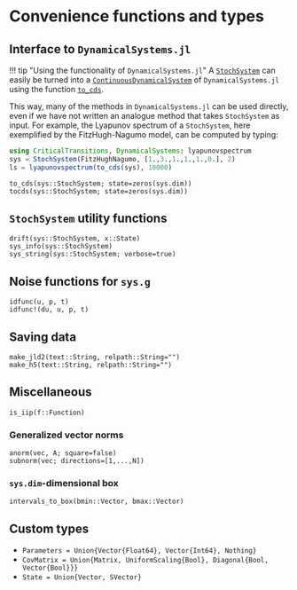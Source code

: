 # Convenience functions and types

## Interface to `DynamicalSystems.jl`

!!! tip "Using the functionality of `DynamicalSystems.jl`"
    A [`StochSystem`](@ref) can easily be turned into a
    [`ContinuousDynamicalSystem`](https://juliadynamics.github.io/DynamicalSystems.jl/stable/ds/general/#Dynamical-System-Definition)
    of `DynamicalSystems.jl` using the function [`to_cds`](@ref).

This way, many of the methods in `DynamicalSystems.jl` can be used directly, even if we have
not written an analogue method that takes `StochSystem` as input. For example, the
Lyapunov spectrum of a `StochSystem`, here exemplified by the FitzHugh-Nagumo model, can be
computed by typing:

```julia
using CriticalTransitions, DynamicalSystems: lyapunovspectrum
sys = StochSystem(FitzHughNagumo, [1.,3.,1.,1.,1.,0.], 2)
ls = lyapunovspectrum(to_cds(sys), 10000)
```

```@docs
to_cds(sys::StochSystem; state=zeros(sys.dim))
tocds(sys::StochSystem; state=zeros(sys.dim))
```

## `StochSystem` utility functions

```@docs
drift(sys::StochSystem, x::State)
sys_info(sys::StochSystem)
sys_string(sys::StochSystem; verbose=true)
```

## Noise functions for `sys.g`

```@docs
idfunc(u, p, t)
idfunc!(du, u, p, t)
```

## Saving data

```@docs
make_jld2(text::String, relpath::String="")
make_h5(text::String, relpath::String="")
```

## Miscellaneous

```@docs
is_iip(f::Function)
```

### Generalized vector norms
```@docs
anorm(vec, A; square=false)
subnorm(vec; directions=[1,...,N])
```

### `sys.dim`-dimensional box

```@docs
intervals_to_box(bmin::Vector, bmax::Vector)
```

## Custom types

* `Parameters = Union{Vector{Float64}, Vector{Int64}, Nothing}`
* `CovMatrix = Union{Matrix, UniformScaling{Bool}, Diagonal{Bool, Vector{Bool}}}`
* `State = Union{Vector, SVector}`